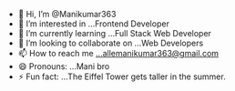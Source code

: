 - 👋 Hi, I’m @Manikumar363
- 👀 I’m interested in ...Frontend Developer
- 🌱 I’m currently learning ...Full Stack Web Developer
- 💞️ I’m looking to collaborate on ...Web Developers
- 📫 How to reach me ...allemanikumar363@gmail.com
- 😄 Pronouns: ...Mani bro
- ⚡ Fun fact: ...The Eiffel Tower gets taller in the summer.

<!---
Manikumar363/Manikumar363 is a ✨ special ✨ repository because its `README.md` (this file) appears on your GitHub profile.
You can click the Preview link to take a look at your changes.
--->
